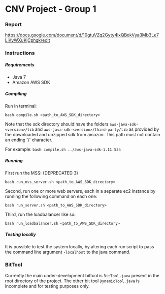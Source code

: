 # CNV Project - Group 1

### Report

https://docs.google.com/document/d/10gtuVZq2Gyty4lxQBokVya3Mb3Le7LiKvWXuKjCphgk/edit

### Instructions

##### Requirements

- Java 7
- Amazon AWS SDK

##### Compiling

Run in terminal:

```
bash compile.sh <path_to_AWS_SDK_directory>
```

Note that the sdk directory should have the folders `aws-java-sdk-<version>/lib`
and `aws-java-sdk-<version>/third-party/lib` as provided by the downloaded and unzipped sdk from amazon.
This path must not contain an ending '/' character.

For example:
`bash compile.sh ../aws-java-sdk-1.11.534`


##### Running

First run the MSS: {DEPRECATED 3}

```
bash run_mss_server.sh <path_to_AWS_SDK_directory>
```

Second, run one or more web servers, each in a separate ec2 instance by running the following command
on each one:

```
bash run_server.sh <path_to_AWS_SDK_directory>
```

Third, run the loadbalancer like so:

```
bash run_loadbalancer.sh <path_to_AWS_SDK_directory>
```


##### Testing locally

It is possible to test the system locally, by altering each run script to pass the command line argument `-localhost` 
to the java command.


### BitTool

Currently the main under-development bittool is `BitTool.java` present in the root directory of the project. 
The other bit tool `DynamicTool.java` is incomplete and for testing purposes only.
